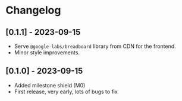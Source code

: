 # Changelog

## [0.1.1] - 2023-09-15

- Serve `@google-labs/breadboard` library from CDN for the frontend.
- Minor style improvements.

## [0.1.0] - 2023-09-15

- Added milestone shield (M0)
- First release, very early, lots of bugs to fix
